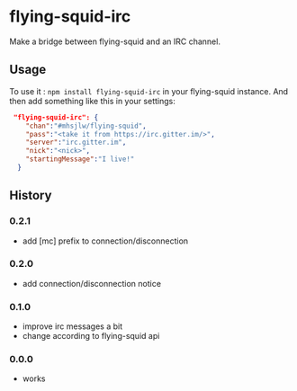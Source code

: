 # flying-squid-irc

Make a bridge between flying-squid and an IRC channel.

## Usage

To use it : `npm install flying-squid-irc` in your flying-squid instance.
And then add something like this in your settings:
```json
 "flying-squid-irc": {
    "chan":"#mhsjlw/flying-squid",
    "pass":"<take it from https://irc.gitter.im/>",
    "server":"irc.gitter.im",
    "nick":"<nick>",
    "startingMessage":"I live!"
  }
```

## History 

### 0.2.1
* add [mc] prefix to connection/disconnection

### 0.2.0
* add connection/disconnection notice

### 0.1.0
* improve irc messages a bit
* change according to flying-squid api

### 0.0.0

* works